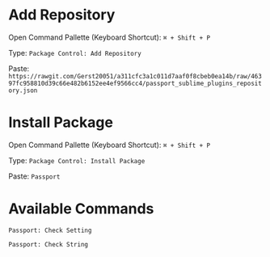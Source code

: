 # Add Repository

Open Command Pallette (Keyboard Shortcut): `⌘ + Shift + P`

Type: `Package Control: Add Repository`

Paste: `https://rawgit.com/Gerst20051/a311cfc3a1c011d7aaf0f8cbeb0ea14b/raw/46397fc958810d39c66e482b6152ee4ef9566cc4/passport_sublime_plugins_repository.json`

# Install Package

Open Command Pallette (Keyboard Shortcut): `⌘ + Shift + P`

Type: `Package Control: Install Package`

Paste: `Passport`

# Available Commands

`Passport: Check Setting`

`Passport: Check String`
